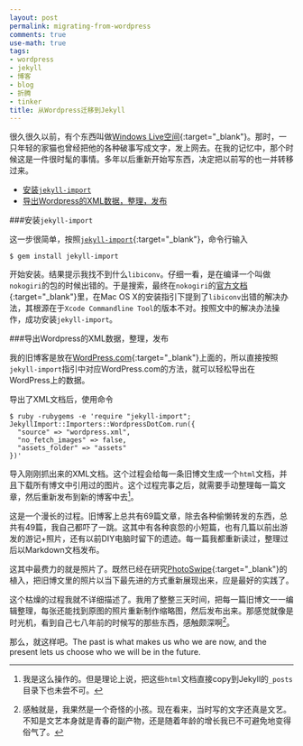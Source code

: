 ```yaml
---
layout: post
permalink: migrating-from-wordpress
comments: true
use-math: true
tags:
- wordpress
- jekyll
- 博客
- blog
- 折腾
- tinker
title: 从Wordpress迁移到Jekyll
---
```


很久很久以前，有个东西叫做[Windows Live空间](https://en.wikipedia.org/wiki/Windows_Live_Spaces){:target="_blank"}。那时，一只年轻的家猫也曾经把他的各种破事写成文字，发上网去。在我的记忆中，那个时候这是一件很时髦的事情。多年以后重新开始写东西，决定把以前写的也一并转移过来。

* [安装`jekyll-import`]({{site.baseurl}}{{page.url}}/#安装`jekyll-import`)
* [导出Wordpress的XML数据，整理，发布]({{site.baseurl}}{{page.url}}/#导出Wordpress的XML数据，整理，发布)

<!--excerpt-->

<div id="安装`jekyll-import`"/>

###安装`jekyll-import`

这一步很简单，按照[`jekyll-import`](http://import.jekyllrb.com/docs/installation/){:target="_blank"}，命令行输入

    $ gem install jekyll-import
    
开始安装。结果提示我找不到什么`libiconv`。仔细一看，是在编译一个叫做`nokogiri`的包的时候出错的。于是搜索，最终在`nokogiri`的[官方文档](http://www.nokogiri.org/tutorials/installing_nokogiri.html){:target="_blank"}里，在Mac OS X的安装指引下提到了`libiconv`出错的解决办法，其根源在于`Xcode Commandline Tool`的版本不对。按照文中的解决办法操作，成功安装`jekyll-import`。

<div id='导出Wordpress的XML数据，整理，发布'/>

###导出Wordpress的XML数据，整理，发布

我的旧博客是放在[WordPress.com](https://wordpress.com/){:target="_blank"}上面的，所以直接按照`jekyll-import`指引中对应WordPress.com的方法，就可以轻松导出在WordPress上的数据。

导出了XML文档后，使用命令

    $ ruby -rubygems -e 'require "jekyll-import";
    JekyllImport::Importers::WordpressDotCom.run({
      "source" => "wordpress.xml",
      "no_fetch_images" => false,
      "assets_folder" => "assets"
    })'

导入刚刚抓出来的XML文档。这个过程会给每一条旧博文生成一个`html`文档，并且下载所有博文中引用过的图片。这个过程完事之后，就需要手动整理每一篇文章，然后重新发布到新的博客中去[^old-posts]。

[^old-posts]: 我是这么操作的。但是理论上说，把这些`html`文档直接copy到Jekyll的`_posts`目录下也未尝不可。

这是一个漫长的过程。旧博客上总共有69篇文章，除去各种偷懒转发的东西，总共有49篇，我自己都吓了一跳。这其中有各种哀怨的小短篇，也有几篇以前出游发的游记+照片，还有以前DIY电脑时留下的遗迹。每一篇我都重新读过，整理过后以Markdown文档发布。

这其中最费力的就是照片了。既然已经在研究[PhotoSwipe](http://photoswipe.com/){:target="_blank"}的植入，把旧博文里的照片以当下最先进的方式重新展现出来，应是最好的实践了。

这个枯燥的过程我就不详细描述了。我用了整整三天时间，把每一篇旧博文一一编辑整理，每张还能找到原图的照片重新制作缩略图，然后发布出来。那感觉就像是时光机，看到自己七八年前的时候写的那些东西，感触颇深啊[^feel]。

[^feel]: 感触就是，我果然是一个奇怪的小孩。现在看来，当时写的文字还真是文艺。不知是文艺本身就是青春的副产物，还是随着年龄的增长我已不可避免地变得俗气了。

那么，就这样吧。The past is what makes us who we are now, and the present lets us choose who we will be in the future.
